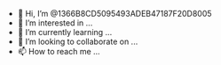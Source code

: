- 👋 Hi, I’m @1366B8CD5095493ADEB47187F20D8005
- 👀 I’m interested in ...
- 🌱 I’m currently learning ...
- 💞️ I’m looking to collaborate on ...
- 📫 How to reach me ...

<!---
1366B8CD5095493ADEB47187F20D8005/1366B8CD5095493ADEB47187F20D8005 is a ✨ special ✨ repository because its `README.md` (this file) appears on your GitHub profile.
You can click the Preview link to take a look at your changes.
--->
